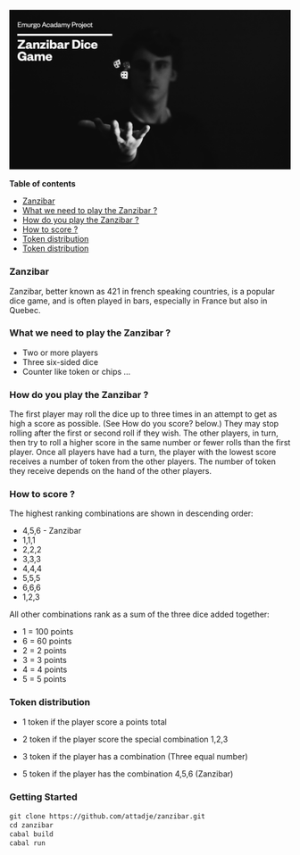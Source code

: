 ![magnific-logo](./src/img/zanzibar.png)

**Table of contents**

- [Zanzibar](#Zanzibar)
- [What we need to play the Zanzibar ?](#What-we-need-to-play-the-Zanzibar-?)
- [How do you play the Zanzibar ?](#How-do-you-play-the-Zanzibar-?)
- [How to score ?](#How-to-score-?)
- [Token distribution](#Token-distribution)
- [Token distribution](#Getting-Started)

### Zanzibar

Zanzibar, better known as 421 in french speaking countries, is a popular dice game, and is often played in bars, especially in France but also in Quebec.

### What we need to play the Zanzibar ?

- Two or more players
- Three six-sided dice
- Counter like token or chips …

### How do you play the Zanzibar ?

The first player may roll the dice up to three times in an attempt to get as high a score as possible. (See How do you score? below.) They may stop rolling after the first or second roll if they wish.
The other players, in turn, then try to roll a higher score in the same number or fewer rolls than the first player.
Once all players have had a turn, the player with the lowest score receives a number of token from the other players. The number of token they receive depends on the hand of the other players.

### How to score ?

The highest ranking combinations are shown in descending order:

- 4,5,6 - Zanzibar
- 1,1,1
- 2,2,2
- 3,3,3
- 4,4,4
- 5,5,5
- 6,6,6
- 1,2,3

All other combinations rank as a sum of the three dice added together:

- 1 = 100 points
- 6 = 60 points
- 2 = 2 points
- 3 = 3 points
- 4 = 4 points
- 5 = 5 points

### Token distribution

- 1 token if the player score a points total

- 2 token if the player score the special combination 1,2,3

- 3 token if the player has a combination (Three equal number)

- 5 token if the player has the combination 4,5,6 (Zanzibar)

### Getting Started

```consol
git clone https://github.com/attadje/zanzibar.git
cd zanzibar
cabal build
cabal run
```
